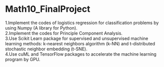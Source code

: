 # Math10_FinalProject


1.Implement the codes of logistics regression for classification problems by using Numpy (A library for Python).  
2.Implement the codes for Principle Component Analysis.  
3.Use Scikit Learn package for supervised and unsupervised machine learning methods: k-nearest neighbors algorithm (k-NN) and t-distributed stochastic neighbor embedding (t-SNE).  
4.Use cuML and TensorFlow packages to accelerate the machine learning program by GPU.  
